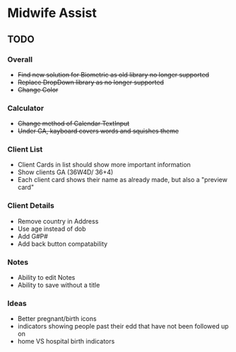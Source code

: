 # Midwife Assist

## TODO

### Overall
* ~~Find new solution for Biometric as old library no longer supported~~
* ~~Replace DropDown library as no longer supported~~
* ~~Change Color~~
### Calculator
* ~~Change method of Calendar TextInput~~
* ~~Under GA, kayboard covers words and squishes theme~~
### Client List
* Client Cards in list should show more important information
* Show clients GA (36W4D/ 36+4)
* Each client card shows their name as already made, but also a "preview card"
### Client Details
* Remove country in Address
* Use age instead of dob
* Add G#P#
* Add back button compatability
### Notes
* Ability to edit Notes
* Ability to save without a title

### Ideas
* Better pregnant/birth icons
* indicators showing people past their edd that have not been followed up on
* home VS hospital birth indicators
